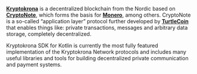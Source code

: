 <a href="https://www.kryptokrona.org/" target="_blank">**Kryptokrona**</a>
 is a decentralized blockchain from the Nordic based on <a href="https://en.wikipedia.org/wiki/CryptoNote" target="_blank">**CryptoNote**</a>, which forms the basis for <a href="https://www.getmonero.org/" target="_blank">**Monero**</a>, among others. 
CryptoNote is a so-called “application layer” protocol further developed by <a href="https://docs.turtlecoin.lol/" target="_blank">**TurtleCoin**</a> that enables things like: private transactions, messages and arbitrary data storage, completely decentralized.

Kryptokrona SDK for Kotlin is currently the most fully featured implementation of the Kryptokrona Network protocols and 
includes many useful libraries and tools for building decentralized private communication and payment systems.